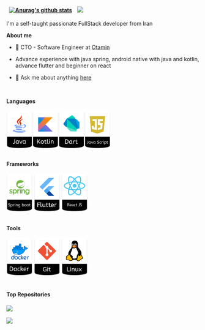 <!-- <p align="center"><a href="https://jashakouri.github.io"><img width="80%" src="./assets/gh-readme-header.png" /></a></p> -->

| <a href="https://github.com/jashakouri"><img src="https://github-readme-stats.vercel.app/api?username=jashakouri&show_icons=true&include_all_commits=true&theme=tokyonight&hide_border=false" alt="Anurag's github stats" /></a> | <a href="https://github.com/jashakouri"><img src="https://github-readme-stats.vercel.app/api/top-langs/?username=jashakouri&layout=compact&theme=tokyonight&hide_border=false" /></a> |
| - | - |

I'm a self-taught passionate FullStack developer from Iran

**About me**

- 💼 CTO - Software Engineer at [Otamin](http://otamin.com/)
- Advance experience with java spring, android native with java and kotlin, advance flutter and beginner on react

- 💬 Ask me about anything [here](https://github.com/jashakouri/jashakouri/issues)

<br />

**Languages**

<div style="display: flex">
  <img width="68" src="./assets/java-icon.png">
  <img width="68" src="./assets/kotlin-icon.png">
  <img width="68" src="./assets/dart-icon.png">
  <img width="68" src="./assets/js-icon.png">
</div>

<br />

**Frameworks**

<div>
  <img width="68" src="./assets/spring-icon.png">
  <img width="68" src="./assets/flutter-icon.png">
  <img width="68" src="./assets/react-icon.png">
</div>

<br />

**Tools**

<div>
  <img width="68" src="./assets/docker-icon.png">
  <img width="68" src="./assets/git-icon.png">
  <img width="68" src="./assets/linux-icon.png">
</div>

<br />

#### Top Repositories

<a href="https://github.com/JaShakouri/OpenCv-face-detection-recorder"><img align="center" src="https://github-readme-stats.vercel.app/api/pin/?username=jashakouri&repo=OpenCv-face-detection-recorder&theme=tokyonight" /></a>

<a href="https://github.com/JaShakouri/Offline-First"><img align="center" src="https://github-readme-stats.vercel.app/api/pin/?username=jashakouri&repo=Offline-First&theme=tokyonight" />
</a>


<br />

<!-- <a href="https://twitter.com/anuraghazru">
  <img align="right" alt="Anurag Hazra | Twitter" width="21px" src="https://raw.githubusercontent.com/anuraghazra/anuraghazra/master/assets/twitter.svg" />
</a>
<a href="https://codesandbox.io/u/anuraghazra">
  <img align="right" alt="Anurag Hazra | CodeSandbox" width="20px" src="https://raw.githubusercontent.com/anuraghazra/anuraghazra/master/assets/codesandbox.svg" />
</a> -->
<style>
td, th {
   border: none!important;
}
</style>